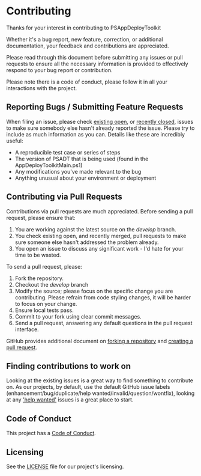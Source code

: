 # Contributing

Thanks for your interest in contributing to PSAppDeployToolkit

Whether it's a bug report, new feature, correction, or additional documentation, your feedback and contributions are appreciated.

Please read through this document before submitting any issues or pull requests to ensure all the necessary information is provided to effectively respond to your bug report or contribution.

Please note there is a code of conduct, please follow it in all your interactions with the project.

## Reporting Bugs / Submitting Feature Requests

When filing an issue, please check [existing open](https://github.com/psappdeploytoolkit/psappdeploytoolkit.tools/issues), or [recently closed](https://github.com/psappdeploytoolkit/psappdeploytoolkit.tools/issues?q=is%3Aissue+is%3Aclosed), issues to make sure somebody else hasn't already reported the issue. Please try to include as much information as you can. Details like these are incredibly useful:

* A reproducible test case or series of steps
* The version of PSADT that is being used (found in the AppDeployToolkitMain.ps1)
* Any modifications you've made relevant to the bug
* Anything unusual about your environment or deployment

## Contributing via Pull Requests

Contributions via pull requests are much appreciated. Before sending a pull request, please ensure that:

1. You are working against the latest source on the *develop* branch.
2. You check existing open, and recently merged, pull requests to make sure someone else hasn't addressed the problem already.
3. You open an issue to discuss any significant work - I'd hate for your time to be wasted.

To send a pull request, please:

1. Fork the repository.
2. Checkout the *develop* branch
3. Modify the source; please focus on the specific change you are contributing. Please refrain from code styling changes, it will be harder to focus on your change.
4. Ensure local tests pass.
5. Commit to your fork using clear commit messages.
6. Send a pull request, answering any default questions in the pull request interface.

GitHub provides additional document on [forking a repository](https://help.github.com/articles/fork-a-repo/) and
[creating a pull request](https://help.github.com/articles/creating-a-pull-request/).

## Finding contributions to work on

Looking at the existing issues is a great way to find something to contribute on. As our projects, by default, use the default GitHub issue labels (enhancement/bug/duplicate/help wanted/invalid/question/wontfix), looking at any ['help wanted'](https://github.com/psappdeploytoolkit/psappdeploytoolkit.tools/issues?q=is%3Aissue+is%3Aopen+label%3A%22help+wanted%22) issues is a great place to start.

## Code of Conduct

This project has a [Code of Conduct](CODE_OF_CONDUCT.md).

## Licensing

See the [LICENSE](https://github.com/psappdeploytoolkit/psappdeploytoolkit.tools/blob/main/COPYING.Lesser) file for our project's licensing.
